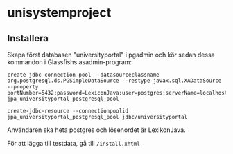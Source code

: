 # unisystemproject

## Installera

Skapa först databasen "universityportal" i pgadmin och kör sedan dessa kommandon i Glassfishs asadmin-program:

```
create-jdbc-connection-pool --datasourceclassname org.postgresql.ds.PGSimpleDataSource --restype javax.sql.XADataSource --property portNumber=5432:password=LexiconJava:user=postgres:serverName=localhost:databaseName=universityportal jpa_universityportal_postgresql_pool

create-jdbc-resource --connectionpoolid jpa_universityportal_postgresql_pool jdbc/universityportal
```

Användaren ska heta postgres och lösenordet är LexikonJava.

För att lägga till testdata, gå till `/install.xhtml`
